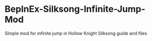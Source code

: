 # BepInEx-Silksong-Infinite-Jump-Mod
SImple mod for infinite jump in Hollow Knight Silksong guide and files
